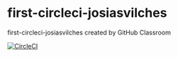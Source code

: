 # first-circleci-josiasvilches
first-circleci-josiasvilches created by GitHub Classroom

[![CircleCI](https://dl.circleci.com/status-badge/img/gh/um-computacion-tm/ajedrez-2024-josiasvilches/tree/main.svg?style=svg)](https://dl.circleci.com/status-badge/redirect/gh/um-computacion-tm/ajedrez-2024-josiasvilches/tree/main)